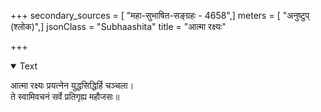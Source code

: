 +++
secondary_sources = [ "महा-सुभाषित-सङ्ग्रहः - 4658",]
meters = [ "अनुष्टुप् (श्लोक)",]
jsonClass = "Subhaashita"
title = "आत्मा रक्ष्यः"

+++

<details open><summary>Text</summary>

आत्मा रक्ष्यः प्रयत्नेन युद्धसिद्धिर्हि चञ्चला।  
ते स्वामिवचनं सर्वे प्रतिगृह्य महौजसः॥
</details>
